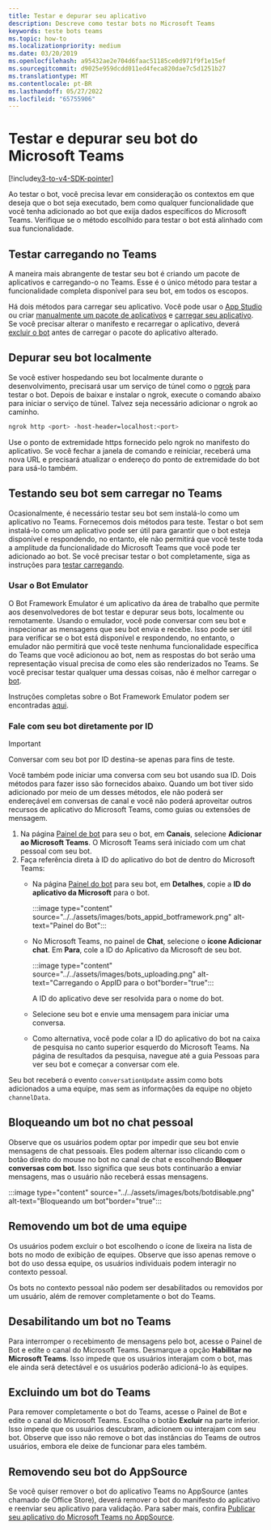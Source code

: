 ```yaml
---
title: Testar e depurar seu aplicativo
description: Descreve como testar bots no Microsoft Teams
keywords: teste bots teams
ms.topic: how-to
ms.localizationpriority: medium
ms.date: 03/20/2019
ms.openlocfilehash: a95432ae2e704d6faac51185ce0d971f9f1e15ef
ms.sourcegitcommit: d9025e959dcdd011ed4feca820dae7c5d1251b27
ms.translationtype: MT
ms.contentlocale: pt-BR
ms.lasthandoff: 05/27/2022
ms.locfileid: "65755906"
---
```

# <a name="test-and-debug-your-microsoft-teams-bot"></a>Testar e depurar seu bot do Microsoft Teams

[!include[v3-to-v4-SDK-pointer](~/includes/v3-to-v4-pointer-bots.md)]

Ao testar o bot, você precisa levar em consideração os contextos em que deseja que o bot seja executado, bem como qualquer funcionalidade que você tenha adicionado ao bot que exija dados específicos do Microsoft Teams. Verifique se o método escolhido para testar o bot está alinhado com sua funcionalidade.

## <a name="test-by-uploading-to-teams"></a>Testar carregando no Teams

A maneira mais abrangente de testar seu bot é criando um pacote de aplicativos e carregando-o no Teams. Esse é o único método para testar a funcionalidade completa disponível para seu bot, em todos os escopos.

Há dois métodos para carregar seu aplicativo. Você pode usar o [App Studio](~/concepts/build-and-test/app-studio-overview.md) ou criar [manualmente um pacote de aplicativos](~/concepts/build-and-test/apps-package.md) e [carregar seu aplicativo](~/concepts/deploy-and-publish/apps-upload.md). Se você precisar alterar o manifesto e recarregar o aplicativo, deverá [excluir o bot](#deleting-a-bot-from-teams) antes de carregar o pacote do aplicativo alterado.

## <a name="debug-your-bot-locally"></a>Depurar seu bot localmente

Se você estiver hospedando seu bot localmente durante o desenvolvimento, precisará usar um serviço de túnel como o [ngrok](https://ngrok.com/) para testar o bot. Depois de baixar e instalar o ngrok, execute o comando abaixo para iniciar o serviço de túnel. Talvez seja necessário adicionar o ngrok ao caminho.

```bash
ngrok http <port> -host-header=localhost:<port>
```

Use o ponto de extremidade https fornecido pelo ngrok no manifesto do aplicativo. Se você fechar a janela de comando e reiniciar, receberá uma nova URL e precisará atualizar o endereço do ponto de extremidade do bot para usá-lo também.

## <a name="testing-your-bot-without-uploading-to-teams"></a>Testando seu bot sem carregar no Teams

Ocasionalmente, é necessário testar seu bot sem instalá-lo como um aplicativo no Teams. Fornecemos dois métodos para teste. Testar o bot sem instalá-lo como um aplicativo pode ser útil para garantir que o bot esteja disponível e respondendo, no entanto, ele não permitirá que você teste toda a amplitude da funcionalidade do Microsoft Teams que você pode ter adicionado ao bot. Se você precisar testar o bot completamente, siga as instruções para [testar carregando](#test-by-uploading-to-teams).

### <a name="use-the-bot-emulator"></a>Usar o Bot Emulator

O Bot Framework Emulator é um aplicativo da área de trabalho que permite aos desenvolvedores de bot testar e depurar seus bots, localmente ou remotamente. Usando o emulador, você pode conversar com seu bot e inspecionar as mensagens que seu bot envia e recebe. Isso pode ser útil para verificar se o bot está disponível e respondendo, no entanto, o emulador não permitirá que você teste nenhuma funcionalidade específica do Teams que você adicionou ao bot, nem as respostas do bot serão uma representação visual precisa de como eles são renderizados no Teams. Se você precisar testar qualquer uma dessas coisas, não é melhor carregar o [bot](#test-by-uploading-to-teams).

Instruções completas sobre o Bot Framework Emulator podem ser encontradas [aqui](/azure/bot-service/bot-service-debug-emulator?view=azure-bot-service-4.0&preserve-view=true).

### <a name="talk-to-your-bot-directly-by-id"></a>Fale com seu bot diretamente por ID

>[!Important]
>Conversar com seu bot por ID destina-se apenas para fins de teste.

Você também pode iniciar uma conversa com seu bot usando sua ID. Dois métodos para fazer isso são fornecidos abaixo. Quando um bot tiver sido adicionado por meio de um desses métodos, ele não poderá ser endereçável em conversas de canal e você não poderá aproveitar outros recursos de aplicativo do Microsoft Teams, como guias ou extensões de mensagem.

1. Na página [Painel de bot](https://dev.botframework.com/bots) para seu o bot, em **Canais**, selecione **Adicionar ao Microsoft Teams**. O Microsoft Teams será iniciado com um chat pessoal com seu bot.
2. Faça referência direta à ID do aplicativo do bot de dentro do Microsoft Teams:
   * Na página [Painel do bot](https://dev.botframework.com/bots) para seu bot, em **Detalhes**, copie a **ID do aplicativo da Microsoft** para o bot.
  
      :::image type="content" source="../../assets/images/bots_appid_botframework.png" alt-text="Painel do Bot":::
  
   * No Microsoft Teams, no painel de **Chat**, selecione o **ícone Adicionar chat**. Em **Para**, cole a ID do Aplicativo da Microsoft de seu bot.
  
      :::image type="content" source="../../assets/images/bots_uploading.png" alt-text="Carregando o AppID para o bot"border="true":::

     A ID do aplicativo deve ser resolvida para o nome do bot.

   * Selecione seu bot e envie uma mensagem para iniciar uma conversa.
   * Como alternativa, você pode colar a ID do aplicativo do bot na caixa de pesquisa no canto superior esquerdo do Microsoft Teams. Na página de resultados da pesquisa, navegue até a guia Pessoas para ver seu bot e começar a conversar com ele.

Seu bot receberá o evento `conversationUpdate` assim como bots adicionados a uma equipe, mas sem as informações da equipe no objeto `channelData`.

## <a name="blocking-a-bot-in-personal-chat"></a>Bloqueando um bot no chat pessoal

Observe que os usuários podem optar por impedir que seu bot envie mensagens de chat pessoais. Eles podem alternar isso clicando com o botão direito do mouse no bot no canal de chat e escolhendo **Bloquer conversas com bot**. Isso significa que seus bots continuarão a enviar mensagens, mas o usuário não receberá essas mensagens.

  :::image type="content" source="../../assets/images/bots/botdisable.png" alt-text="Bloqueando um bot"border="true":::

## <a name="removing-a-bot-from-a-team"></a>Removendo um bot de uma equipe

Os usuários podem excluir o bot escolhendo o ícone de lixeira na lista de bots no modo de exibição de equipes. Observe que isso apenas remove o bot do uso dessa equipe, os usuários individuais podem interagir no contexto pessoal.

Os bots no contexto pessoal não podem ser desabilitados ou removidos por um usuário, além de remover completamente o bot do Teams.

## <a name="disabling-a-bot-in-teams"></a>Desabilitando um bot no Teams

Para interromper o recebimento de mensagens pelo bot, acesse o Painel de Bot e edite o canal do Microsoft Teams. Desmarque a opção **Habilitar no Microsoft Teams**. Isso impede que os usuários interajam com o bot, mas ele ainda será detectável e os usuários poderão adicioná-lo às equipes.

## <a name="deleting-a-bot-from-teams"></a>Excluindo um bot do Teams

Para remover completamente o bot do Teams, acesse o Painel de Bot e edite o canal do Microsoft Teams. Escolha o botão **Excluir** na parte inferior. Isso impede que os usuários descubram, adicionem ou interajam com seu bot. Observe que isso não remove o bot das instâncias do Teams de outros usuários, embora ele deixe de funcionar para eles também.

## <a name="removing-your-bot-from-appsource"></a>Removendo seu bot do AppSource

Se você quiser remover o bot do aplicativo Teams no AppSource (antes chamado de Office Store), deverá remover o bot do manifesto do aplicativo e reenviar seu aplicativo para validação. Para saber mais, confira [Publicar seu aplicativo do Microsoft Teams no AppSource](~/concepts/deploy-and-publish/apps-publish.md).
